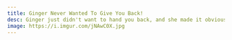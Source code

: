 ```yaml
---
title: Ginger Never Wanted To Give You Back!
desc: Ginger just didn't want to hand you back, and she made it obvious!
image: https://i.imgur.com/jNAwC0X.jpg
---
```


